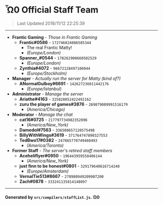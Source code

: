 # Ὦ0 Official Staff Team

> Last Updated 2018/11/12 22:25:39

---
- **Frantic Gaming** - *Those in Frantic Gaming*
  - **Frantic#0586** - `172746824086585344`
    - The real Frantic Matty!
    - *(Europe/London)*
  - **Spanner_#0544** - `178262900660502529`
    - *(Europe/London)*
  - **Zynthia#4072** - `96672128497106944`
    - *(Europe/Stockholm)*
- **Manager** - *Actually run the server for Matty (kind of?)*
  - **ANormalGulboy#6691** - `142627236011442176`
    - *(Europe/Istanbul)*
- **Administrator** - *Manage the server*
  - **Ariathe#4163** - `325828052422492162`
  - **zuru the player of games#3876** - `269879089991516179`
    - *(America/Chicago)*
- **Moderator** - *Manage the chat*
  - **cat16#0725** - `217797734982352896`
    - *(America/New_York)*
  - **Damedol#7563** - `336508657120575498`
  - **BillyWithWings#3619** - `371764747890327553`
  - **TedBwo17#0382** - `247865770749460493`
    - *(America/Toronto)*
- **Former Staff** - *The server's retired staff members*
  - **Aceheliflyer#0950** - `196443959558406144`
    - *(America/New_York)*
  - **just finn to be honest#0801** - `329179640616714240`
    - *(Europe/Amsterdam)*
  - **VernalTie513#8667** - `278980949209907200`
  - **Zach#0878** - `333241135814148097`

---
#### Generated by `src/compilers/staffList.js`. Ὠ0
